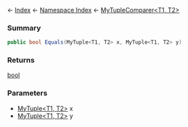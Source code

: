 ← [Index](Api-Index) ← [Namespace Index](Namespace-Index) ← [MyTupleComparer<T1, T2>](VRage.MyTupleComparer`2)

### Summary

```csharp
public bool Equals(MyTuple<T1, T2> x, MyTuple<T1, T2> y)
```

### Returns

[bool](https://docs.microsoft.com/en-us/dotnet/api/system.boolean?view=netframework-4.6)

### Parameters

* [MyTuple<T1, T2>]() x
* [MyTuple<T1, T2>]() y
